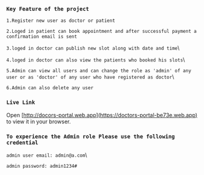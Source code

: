 ### `Key Feature of the project`
`1.Register new user as doctor or patient`

`2.Loged in patient can book appointment and after successful payment a confirmation email is sent`

`3.loged in doctor can publish new slot along with date and time`\

`4.loged in doctor can also view the patients who booked his slots`\

`5.Admin can view all users and can change the role as 'admin' of any user or as 'doctor' of any user who have registered as doctor`\

`6.Admin can also delete any user`

### `Live Link`
Open [http://docors-portal.web.app](https://doctors-portal-be73e.web.app) to view it in your browser.
### `To experience the Admin role Please use the following credential`
`admin user email: admin@a.com`\

`admin password: admin1234#`
